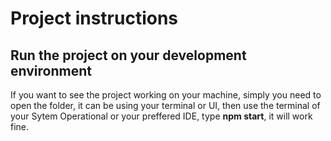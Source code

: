 # Project instructions

## Run the project on your development environment
<p>
  If you want to see the project working on your machine,
  simply you need to open the folder, it can be using your terminal or UI,
  then use the terminal of your Sytem Operational or your preffered IDE,
  type <strong>npm start</strong>, it will work fine.
</p>
